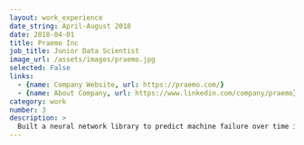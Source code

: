 ```yaml
---
layout: work_experience
date_string: April-August 2018
date: 2018-04-01
title: Praemo Inc
job_title: Junior Data Scientist
image_url: /assets/images/praemo.jpg
selected: False
links:
  - {name: Company Website, url: https://praemo.com/}
  - {name: About Company, url: https://www.linkedin.com/company/praemo}
category: work
number: 3
description: >
  Built a neural network library to predict machine failure over time in industrial robots
---
```

